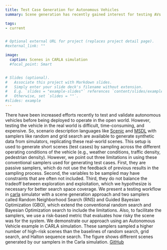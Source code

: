 ```yaml
---
title: Test Case Generation for Autonomous Vehicles
summary: Scene generation has recently gained interest for testing AVs in simulation.

tags:
- current


# Optional external URL for project (replaces project detail page).
#external_link: ""

image:
  caption: Scenes in CARLA simulation
  #focal_point: Smart


# Slides (optional).
#   Associate this project with Markdown slides.
#   Simply enter your slide deck's filename without extension.
#   E.g. `slides = "example-slides"` references `content/slides/example-slides.md`.
#   Otherwise, set `slides = ""`.
#slides: example
---
```


There have been increased efforts recently to test and validate autonomous vehicles before being deployed to operate in the open world. However, testing the vehicle in the real world is difficult, time-consuming, and expensive. So, scenario description languages like [Scenic](https://www2.eecs.berkeley.edu/Pubs/TechRpts/2018/EECS-2018-8.html) and [MSDL](https://www.foretellix.com/open-language/) with samplers like random and grid search are available to generate synthetic data from simulators, replicating these real-world scenes. This setup is used to generate short scenes (test cases) by sampling across the different operating conditions of the vehicle (e.g., weather conditions, traffic density, pedestrian density).  However, we point out three limitations in using these conventional samplers used for generating test cases. First, they are passive samplers, which do not use the feedback of previous results in the sampling process. Second, the variables to be sampled may have constraints that are often not included. Third, they do not balance the tradeoff between exploration and exploitation, which we hypothesize is necessary for better search space coverage. We present a testing workflow in [carla](https://carla.org/) simulator with a scene generation approach and two samplers called Random Neighborhood Search (RNS) and Guided Bayesian Optimization (GBO), which extend the conventional random search and Bayesian Optimization search to include the limitations. Also, to facilitate the samplers, we use a risk-based metric that evaluates how risky the scene was for the system. We demonstrate our approach using an Autonomous Vehicle example in CARLA simulation. These samplers sampled a higher number of high-risk scenes than the baselines of random search, grid search, and Halton sequence search. The figure shows different scenes generated by our samplers in the Carla simulation. [GitHub](https://github.com/scope-lab-vu/Risk-Aware-Scene-Generation-CPS)  
